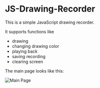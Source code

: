 # JS-Drawing-Recorder

This is a simple JavaScript drawing recorder.

It supports functions like 
 - drawing
 - changing drawing color 
 - playing back
 - saving recording 
 - clearing screen

The main page looks like this:


![Main Page](/images/main.png)
